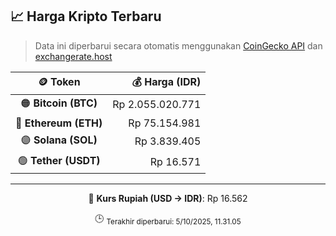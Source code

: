 

<!-- HARGA_KRIPTO -->
## 📈 Harga Kripto Terbaru

> Data ini diperbarui secara otomatis menggunakan [CoinGecko API](https://www.coingecko.com/) dan [exchangerate.host](https://exchangerate.host/)

<div align="center">

| 🪙 Token | 💰 Harga (IDR) |
|:------:|---------------:|
| 🟠 **Bitcoin (BTC)**   | Rp 2.055.020.771 |
| 🔵 **Ethereum (ETH)**  | Rp 75.154.981 |
| 🟣 **Solana (SOL)**    | Rp 3.839.405 |
| 🟢 **Tether (USDT)**   | Rp 16.571 |

---

💱 **Kurs Rupiah (USD → IDR)**: Rp 16.562

🕒 <sub>Terakhir diperbarui: 5/10/2025, 11.31.05</sub>

</div>
<!-- /HARGA_KRIPTO -->